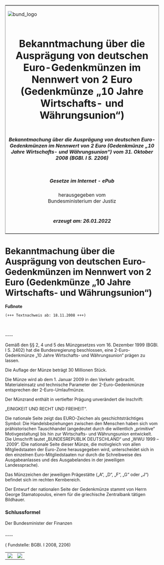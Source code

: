 <span id="DECKBLATT.html"></span>

<table border="0" frame="border" width="100%">

<tr valign="top">

<td align="left">

![bund\_logo](BfJ_2021_Web_de_de.gif)

</td>

<td align="right">

 

</td>

</tr>

<tr align="center" valign="middle">

<td colspan="2">

# Bekanntmachung über die Ausprägung von deutschen Euro-Gedenkmünzen im Nennwert von 2 Euro (Gedenkmünze „10 Jahre Wirtschafts- und Währungsunion“)

</td>

</tr>

<tr align="center" valign="middle">

<td colspan="2">

##### Bekanntmachung über die Ausprägung von deutschen Euro-Gedenkmünzen im Nennwert von 2 Euro (Gedenkmünze „10 Jahre Wirtschafts- und Währungsunion“) vom 31. Oktober 2008 (BGBl. I S. 2206)

</td>

</tr>

<tr align="center" valign="middle">

<td colspan="2">

  
  

##### Gesetze im Internet - ePub  
  
herausgegeben vom  
Bundesministerium der Justiz

</td>

</tr>

<tr align="center" valign="bottom">

<td colspan="2">

  
  

##### erzeugt am: 26.01.2022

</td>

</tr>

</table>

<span id="BJNR220600008.html"></span>

# Bekanntmachung über die Ausprägung von deutschen Euro-Gedenkmünzen im Nennwert von 2 Euro (Gedenkmünze „10 Jahre Wirtschafts- und Währungsunion“)

<div>

  
**Fußnote**

<div class="jnhtml">

<div>

<div class="jurAbsatz">

  

``` 
(+++ Textnachweis ab: 18.11.2008 +++)

 
```

</div>

</div>

</div>

</div>

<span id="BJNR220600008BJNE000100000.html"></span>

###   
\----

<div>

<div class="jnhtml">

<div>

<div class="jurAbsatz">

Gemäß den §§ 2, 4 und 5 des Münzgesetzes vom 16. Dezember 1999 (BGBl. I
S. 2402) hat die Bundesregierung beschlossen, eine 2-Euro-Gedenkmünze
„10 Jahre Wirtschafts- und Währungsunion“ prägen zu lassen.

</div>

<div class="jurAbsatz">

Die Auflage der Münze beträgt 30 Millionen Stück.

</div>

<div class="jurAbsatz">

Die Münze wird ab dem 1. Januar 2009 in den Verkehr gebracht.
Materialeinsatz und technische Parameter der 2-Euro-Gedenkmünze
entsprechen der 2-Euro-Umlaufmünze.

</div>

<div class="jurAbsatz">

Der Münzrand enthält in vertiefter Prägung unverändert die Inschrift:

</div>

<div class="jurAbsatz">

„EINIGKEIT UND RECHT UND FREIHEIT“.

</div>

<div class="jurAbsatz">

Die nationale Seite zeigt das EURO-Zeichen als geschichtsträchtiges
Symbol: Die Handelsbeziehungen zwischen den Menschen haben sich vom
prähistorischen Tauschhandel (angedeutet durch die willentlich
„primitive“ Motivgestaltung) bis hin zur Wirtschafts- und
Währungsunion entwickelt. Die Umschrift lautet „BUNDESREPUBLIK
DEUTSCHLAND“ und „WWU 1999 – 2009“. (Die nationale Seite dieser Münze,
die motivgleich von allen Mitgliedstaaten der Euro-Zone herausgegeben
wird, unterscheidet sich in den einzelnen Euro-Mitgliedstaaten nur durch
die Schreibweise des Ausgabeanlasses und des Ausgabelandes in der
jeweiligen Landessprache).

</div>

<div class="jurAbsatz">

Das Münzzeichen der jeweiligen Prägestätte („A“, „D“, „F“, „G“ oder „J“)
befindet sich im rechten Kernbereich.

</div>

<div class="jurAbsatz">

Der Entwurf der nationalen Seite der Gedenkmünze stammt von Herrn George
Stamatopoulos, einem für die griechische Zentralbank tätigen Bildhauer.

</div>

</div>

</div>

</div>

<span id="BJNR220600008BJNE000200000.html"></span>

### Schlussformel  

<div>

<div class="jnhtml">

<div>

<div class="jurAbsatz">

<span class="SP">Der Bundesminister der Finanzen</span>

</div>

</div>

</div>

</div>

<span id="BJNR220600008BJNE000300000.html"></span>

###   
\----

<div>

<div class="jnhtml">

<div>

<div class="kommentar_Fundstelle">

( Fundstelle: BGBl. I 2008, 2206)

</div>

  

|                                   |                                   |
| :-------------------------------- | --------------------------------: |
| ![](bgbl1_2008_j2206-1_0010.jpeg) | ![](bgbl1_2008_j2206-1_0020.jpeg) |

</div>

</div>

</div>
